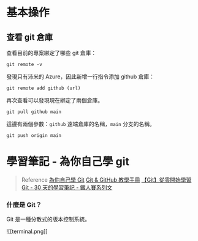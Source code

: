 # 基本操作

## 查看 git 倉庫
查看目前的專案綁定了哪些 git 倉庫：
```shell
git remote -v
```
發現只有沛米的 Azure，因此新增一行指令添加 github 倉庫：
```shell
git remote add github (url)
```
再次查看可以發現現在綁定了兩個倉庫。

```shell
git pull github main
```
這邊有兩個參數：`github` 遠端倉庫的名稱，`main` 分支的名稱。

```shell
git push origin main
```

# 學習筆記 - 為你自己學 git

> Reference
> [為你自己學 Git](https://www.kobo.com/tw/zh/ebook/git-6)
> [Git & GitHub 教學手冊](https://w3c.hexschool.com/git/cfdbd310)
> [【Git】從零開始學習 Git - 30 天的學習筆記 - 鐵人賽系列文](https://ithelp.ithome.com.tw/users/20141010/ironman/4499)

### 什麼是 Git？
Git 是一種分散式的版本控制系統。

![[terminal.png]]

